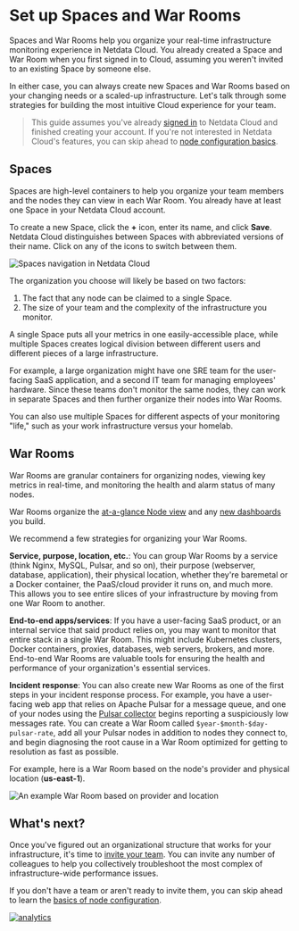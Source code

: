 <!--
title: "Set up Spaces and War Rooms"
description: "Netdata Cloud allows people and teams of all sizes to organize their infrastructure and collaborate on anomalies or incidents."
custom_edit_url: https://github.com/netdata/netdata/edit/master/docs/configure/spaces-war-rooms.md
-->

# Set up Spaces and War Rooms

Spaces and War Rooms help you organize your real-time infrastructure monitoring experience in Netdata Cloud. You already
created a Space and War Room when you first signed in to Cloud, assuming you weren't invited to an existing Space by
someone else.

In either case, you can always create new Spaces and War Rooms based on your changing needs or a scaled-up
infrastructure. Let's talk through some strategies for building the most intuitive Cloud experience for your team.

> This guide assumes you've already [signed in](https://app.netdata.cloud) to Netdata Cloud and finished creating your
> account. If you're not interested in Netdata Cloud's features, you can skip ahead to [node configuration
> basics](/docs/configure/nodes.md).

## Spaces

Spaces are high-level containers to help you organize your team members and the nodes they can view in each War Room.
You already have at least one Space in your Netdata Cloud account.

To create a new Space, click the **+** icon, enter its name, and click **Save**. Netdata Cloud distinguishes between
Spaces with abbreviated versions of their name. Click on any of the icons to switch between them.

![Spaces navigation in Netdata
Cloud](https://user-images.githubusercontent.com/1153921/92177439-5b22d000-edf5-11ea-9323-383347f21c8d.png)

The organization you choose will likely be based on two factors:

1.  The fact that any node can be claimed to a single Space.
2.  The size of your team and the complexity of the infrastructure you monitor.

A single Space puts all your metrics in one easily-accessible place, while multiple Spaces creates logical division
between different users and different pieces of a large infrastructure.

For example, a large organization might have one SRE team for the user-facing SaaS application, and a second IT team for
managing employees' hardware. Since these teams don't monitor the same nodes, they can work in separate Spaces and then
further organize their nodes into War Rooms.

You can also use multiple Spaces for different aspects of your monitoring "life," such as your work infrastructure
versus your homelab.

## War Rooms

War Rooms are granular containers for organizing nodes, viewing key metrics in real-time, and monitoring the health and
alarm status of many nodes. 

War Rooms organize the [at-a-glance Node view](/docs/visualize/view-all-nodes.md) and any [new
dashboards](/docs/visualize/create-dashboards.md) you build.

We recommend a few strategies for organizing your War Rooms.

**Service, purpose, location, etc.**: You can group War Rooms by a service (think Nginx, MySQL, Pulsar, and so on),
their purpose (webserver, database, application), their physical location, whether they're baremetal or a Docker
container, the PaaS/cloud provider it runs on, and much more. This allows you to see entire slices of your
infrastructure by moving from one War Room to another.

**End-to-end apps/services**: If you have a user-facing SaaS product, or an internal service that said product relies
on, you may want to monitor that entire stack in a single War Room. This might include Kubernetes clusters, Docker
containers, proxies, databases, web servers, brokers, and more. End-to-end War Rooms are valuable tools for ensuring the
health and performance of your organization's essential services.

**Incident response**: You can also create new War Rooms as one of the first steps in your incident response process.
For example, you have a user-facing web app that relies on Apache Pulsar for a message queue, and one of your nodes
using the [Pulsar collector](https://learn.netdata.cloud/docs/agent/collectors/go.d.plugin/modules/pulsar) begins
reporting a suspiciously low messages rate. You can create a War Room called `$year-$month-$day-pulsar-rate`, add all
your Pulsar nodes in addition to nodes they connect to, and begin diagnosing the root cause in a War Room optimized for
getting to resolution as fast as possible.

For example, here is a War Room based on the node's provider and physical location (**us-east-1**).

![An example War Room based on provider and
location](https://user-images.githubusercontent.com/1153921/92178714-ff0d7b00-edf7-11ea-8411-09b2e75a5529.png)

## What's next?

Once you've figured out an organizational structure that works for your infrastructure, it's time to [invite your
team](/docs/configure/invite-collaborate.md). You can invite any number of colleagues to help you collectively
troubleshoot the most complex of infrastructure-wide performance issues.

If you don't have a team or aren't ready to invite them, you can skip ahead to learn the [basics of node
configuration](/docs/configure/nodes.md).

[![analytics](https://www.google-analytics.com/collect?v=1&aip=1&t=pageview&_s=1&ds=github&dr=https%3A%2F%2Fgithub.com%2Fnetdata%2Fnetdata&dl=https%3A%2F%2Fmy-netdata.io%2Fgithub%2Fdocs%2Fconfigure%2Fspaces-war-rooms&_u=MAC~&cid=5792dfd7-8dc4-476b-af31-da2fdb9f93d2&tid=UA-64295674-3)](<>)
